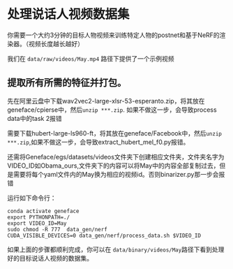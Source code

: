 # 处理说话人视频数据集

你需要一个大约3分钟的目标人物视频来训练特定人物的postnet和基于NeRF的渲染器。（视频长度越长越好）

我们在  `data/raw/videos/May.mp4` 路径下提供了一个示例视频

## 提取所有所需的特征并打包。
先在阿里云盘中下载wav2vec2-large-xlsr-53-esperanto.zip，将其放在geneface/cpierse中，然后`unzip ***.zip`. 如果不做这一步，会导致process data中的task 2报错

需要下载hubert-large-ls960-ft，将其放在geneface/Facebook中，然后`unzip ***.zip`,如果不做这一步，会导致extract_hubert_mel_f0.py报错。

还需将Geneface/egs/datasets/videos文件夹下创建相应文件夹，文件夹名字为 VIDEO_ID如Obama_ours,文件夹下的内容可以将May中的内容全部复制过去，但是需要将每个yaml文件内的May换为相应的视频id。否则binarizer.py那一步会报错

运行如下命令行：

```
conda activate geneface
export PYTHONPATH=./
export VIDEO_ID=May
sudo chmod -R 777  data_gen/nerf
CUDA_VISIBLE_DEVICES=0 data_gen/nerf/process_data.sh $VIDEO_ID
```

如果上面的步骤都顺利完成，你可以在 `data/binary/videos/May`路径下看到处理好的目标说话人视频的数据集。
